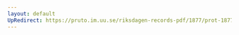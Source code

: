 ```yaml
---
layout: default
UpRedirect: https://pruto.im.uu.se/riksdagen-records-pdf/1877/prot-1877--fk--015/prot-1877--fk--015_007.pdf
---
```

